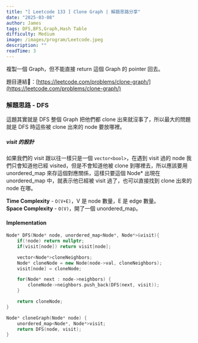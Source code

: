```yaml
---
title: "[ Leetcode 133 ] Clone Graph | 解題思路分享"
date: "2025-03-08"
author: James
tags: DFS,BFS,Graph,Hash Table
difficulty: Medium
image: /images/program/Leetcode.jpeg
description: ""
readTime: 3
---
```


複製一個 Graph，但不能直接 return 這個 Graph 的 pointer 回去。

題目連結🔗：[https://leetcode.com/problems/clone-graph/](https://leetcode.com/problems/clone-graph/)

### **解題思路 - DFS**

這題其實就是 DFS 整個 Graph 把他們都 clone 出來就沒事了，所以最大的問題就是 DFS 時這些被 clone 出來的 node 要放哪裡。

##### **visit 的設計**

如果我們的 visit 跟以往一樣只是一個 `vector<bool>`，在遇到 visit 過的 node 我們只會知道他已經 visited，但是不會知道他被 clone 到哪裡去，所以應該要用 unordered_map 來存這個對應關係，這樣只要這個 Node* 出現在 unordered_map 中，就表示他已經被 visit 過了，也可以直接找到 clone 出來的 node 在哪。

**Time Complexity** - `O(V+E)`，V 是 node 數量，E 是 edge 數量。<br>
**Space Complexity** - `O(V)`，開了一個 unordered_map。

#### **Implementation**

```cpp
Node* DFS(Node* node, unordered_map<Node*, Node*>&visit){
    if(!node) return nullptr;
    if(visit[node]) return visit[node];

    vector<Node*>cloneNeighbors;
    Node* cloneNode = new Node(node->val, cloneNeighbors);
    visit[node] = cloneNode;

    for(Node* next : node->neighbors) {
        cloneNode->neighbors.push_back(DFS(next, visit));
    }

    return cloneNode;
}

Node* cloneGraph(Node* node) {
    unordered_map<Node*, Node*>visit;
    return DFS(node, visit);
}
```

